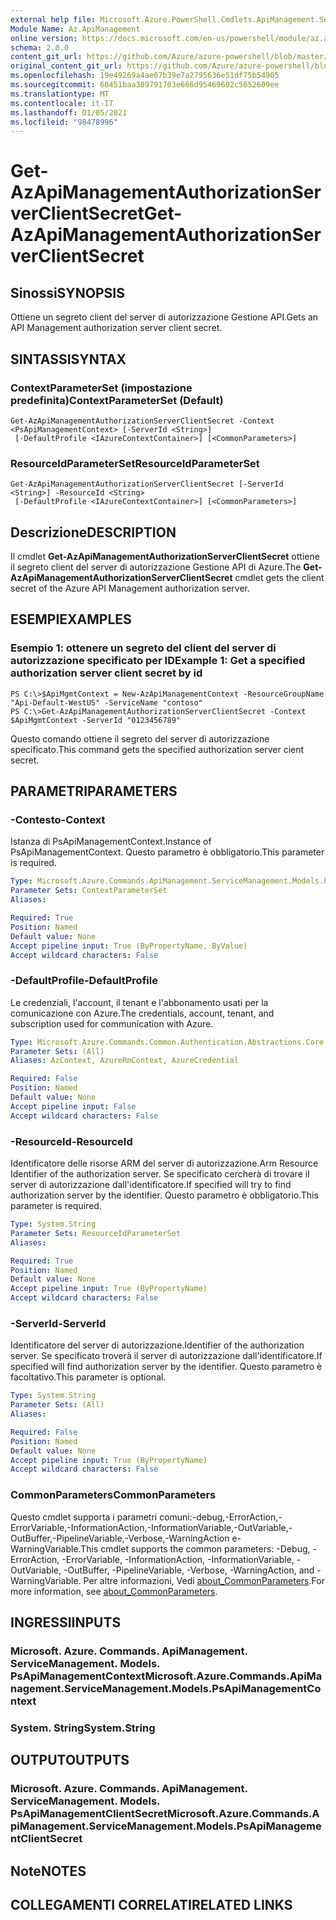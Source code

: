 ```yaml
---
external help file: Microsoft.Azure.PowerShell.Cmdlets.ApiManagement.ServiceManagement.dll-Help.xml
Module Name: Az.ApiManagement
online version: https://docs.microsoft.com/en-us/powershell/module/az.apimanagement/get-azapimanagementauthorizationserverclientsecret
schema: 2.0.0
content_git_url: https://github.com/Azure/azure-powershell/blob/master/src/ApiManagement/ApiManagement/help/Get-AzApiManagementAuthorizationServerClientSecret.md
original_content_git_url: https://github.com/Azure/azure-powershell/blob/master/src/ApiManagement/ApiManagement/help/Get-AzApiManagementAuthorizationServerClientSecret.md
ms.openlocfilehash: 19e49269a4ae07b39e7a2795636e51df75b54905
ms.sourcegitcommit: 68451baa389791703e666d95469602c5652609ee
ms.translationtype: MT
ms.contentlocale: it-IT
ms.lasthandoff: 01/05/2021
ms.locfileid: "98478996"
---
```

# <span data-ttu-id="0dd00-101">Get-AzApiManagementAuthorizationServerClientSecret</span><span class="sxs-lookup"><span data-stu-id="0dd00-101">Get-AzApiManagementAuthorizationServerClientSecret</span></span>

## <span data-ttu-id="0dd00-102">Sinossi</span><span class="sxs-lookup"><span data-stu-id="0dd00-102">SYNOPSIS</span></span>
<span data-ttu-id="0dd00-103">Ottiene un segreto client del server di autorizzazione Gestione API.</span><span class="sxs-lookup"><span data-stu-id="0dd00-103">Gets an API Management authorization server client secret.</span></span>

## <span data-ttu-id="0dd00-104">SINTASSI</span><span class="sxs-lookup"><span data-stu-id="0dd00-104">SYNTAX</span></span>

### <span data-ttu-id="0dd00-105">ContextParameterSet (impostazione predefinita)</span><span class="sxs-lookup"><span data-stu-id="0dd00-105">ContextParameterSet (Default)</span></span>
```
Get-AzApiManagementAuthorizationServerClientSecret -Context <PsApiManagementContext> [-ServerId <String>]
 [-DefaultProfile <IAzureContextContainer>] [<CommonParameters>]
```

### <span data-ttu-id="0dd00-106">ResourceIdParameterSet</span><span class="sxs-lookup"><span data-stu-id="0dd00-106">ResourceIdParameterSet</span></span>
```
Get-AzApiManagementAuthorizationServerClientSecret [-ServerId <String>] -ResourceId <String>
 [-DefaultProfile <IAzureContextContainer>] [<CommonParameters>]
```

## <span data-ttu-id="0dd00-107">Descrizione</span><span class="sxs-lookup"><span data-stu-id="0dd00-107">DESCRIPTION</span></span>
<span data-ttu-id="0dd00-108">Il cmdlet **Get-AzApiManagementAuthorizationServerClientSecret** ottiene il segreto client del server di autorizzazione Gestione API di Azure.</span><span class="sxs-lookup"><span data-stu-id="0dd00-108">The **Get-AzApiManagementAuthorizationServerClientSecret** cmdlet gets the client secret of the Azure API Management authorization server.</span></span>

## <span data-ttu-id="0dd00-109">ESEMPI</span><span class="sxs-lookup"><span data-stu-id="0dd00-109">EXAMPLES</span></span>

### <span data-ttu-id="0dd00-110">Esempio 1: ottenere un segreto del client del server di autorizzazione specificato per ID</span><span class="sxs-lookup"><span data-stu-id="0dd00-110">Example 1: Get a specified authorization server client secret by id</span></span>
```
PS C:\>$ApiMgmtContext = New-AzApiManagementContext -ResourceGroupName "Api-Default-WestUS" -ServiceName "contoso"
PS C:\>Get-AzApiManagementAuthorizationServerClientSecret -Context $ApiMgmtContext -ServerId "0123456789"
```

<span data-ttu-id="0dd00-111">Questo comando ottiene il segreto del server di autorizzazione specificato.</span><span class="sxs-lookup"><span data-stu-id="0dd00-111">This command gets the specified authorization server cient secret.</span></span>

## <span data-ttu-id="0dd00-112">PARAMETRI</span><span class="sxs-lookup"><span data-stu-id="0dd00-112">PARAMETERS</span></span>

### <span data-ttu-id="0dd00-113">-Contesto</span><span class="sxs-lookup"><span data-stu-id="0dd00-113">-Context</span></span>
<span data-ttu-id="0dd00-114">Istanza di PsApiManagementContext.</span><span class="sxs-lookup"><span data-stu-id="0dd00-114">Instance of PsApiManagementContext.</span></span>
<span data-ttu-id="0dd00-115">Questo parametro è obbligatorio.</span><span class="sxs-lookup"><span data-stu-id="0dd00-115">This parameter is required.</span></span>

```yaml
Type: Microsoft.Azure.Commands.ApiManagement.ServiceManagement.Models.PsApiManagementContext
Parameter Sets: ContextParameterSet
Aliases:

Required: True
Position: Named
Default value: None
Accept pipeline input: True (ByPropertyName, ByValue)
Accept wildcard characters: False
```

### <span data-ttu-id="0dd00-116">-DefaultProfile</span><span class="sxs-lookup"><span data-stu-id="0dd00-116">-DefaultProfile</span></span>
<span data-ttu-id="0dd00-117">Le credenziali, l'account, il tenant e l'abbonamento usati per la comunicazione con Azure.</span><span class="sxs-lookup"><span data-stu-id="0dd00-117">The credentials, account, tenant, and subscription used for communication with Azure.</span></span>

```yaml
Type: Microsoft.Azure.Commands.Common.Authentication.Abstractions.Core.IAzureContextContainer
Parameter Sets: (All)
Aliases: AzContext, AzureRmContext, AzureCredential

Required: False
Position: Named
Default value: None
Accept pipeline input: False
Accept wildcard characters: False
```

### <span data-ttu-id="0dd00-118">-ResourceId</span><span class="sxs-lookup"><span data-stu-id="0dd00-118">-ResourceId</span></span>
<span data-ttu-id="0dd00-119">Identificatore delle risorse ARM del server di autorizzazione.</span><span class="sxs-lookup"><span data-stu-id="0dd00-119">Arm Resource Identifier of the authorization server.</span></span>
<span data-ttu-id="0dd00-120">Se specificato cercherà di trovare il server di autorizzazione dall'identificatore.</span><span class="sxs-lookup"><span data-stu-id="0dd00-120">If specified will try to find authorization server by the identifier.</span></span>
<span data-ttu-id="0dd00-121">Questo parametro è obbligatorio.</span><span class="sxs-lookup"><span data-stu-id="0dd00-121">This parameter is required.</span></span>

```yaml
Type: System.String
Parameter Sets: ResourceIdParameterSet
Aliases:

Required: True
Position: Named
Default value: None
Accept pipeline input: True (ByPropertyName)
Accept wildcard characters: False
```

### <span data-ttu-id="0dd00-122">-ServerId</span><span class="sxs-lookup"><span data-stu-id="0dd00-122">-ServerId</span></span>
<span data-ttu-id="0dd00-123">Identificatore del server di autorizzazione.</span><span class="sxs-lookup"><span data-stu-id="0dd00-123">Identifier of the authorization server.</span></span>
<span data-ttu-id="0dd00-124">Se specificato troverà il server di autorizzazione dall'identificatore.</span><span class="sxs-lookup"><span data-stu-id="0dd00-124">If specified will find authorization server by the identifier.</span></span>
<span data-ttu-id="0dd00-125">Questo parametro è facoltativo.</span><span class="sxs-lookup"><span data-stu-id="0dd00-125">This parameter is optional.</span></span>

```yaml
Type: System.String
Parameter Sets: (All)
Aliases:

Required: False
Position: Named
Default value: None
Accept pipeline input: True (ByPropertyName)
Accept wildcard characters: False
```

### <span data-ttu-id="0dd00-126">CommonParameters</span><span class="sxs-lookup"><span data-stu-id="0dd00-126">CommonParameters</span></span>
<span data-ttu-id="0dd00-127">Questo cmdlet supporta i parametri comuni:-debug,-ErrorAction,-ErrorVariable,-InformationAction,-InformationVariable,-OutVariable,-OutBuffer,-PipelineVariable,-Verbose,-WarningAction e-WarningVariable.</span><span class="sxs-lookup"><span data-stu-id="0dd00-127">This cmdlet supports the common parameters: -Debug, -ErrorAction, -ErrorVariable, -InformationAction, -InformationVariable, -OutVariable, -OutBuffer, -PipelineVariable, -Verbose, -WarningAction, and -WarningVariable.</span></span> <span data-ttu-id="0dd00-128">Per altre informazioni, Vedi [about_CommonParameters](http://go.microsoft.com/fwlink/?LinkID=113216).</span><span class="sxs-lookup"><span data-stu-id="0dd00-128">For more information, see [about_CommonParameters](http://go.microsoft.com/fwlink/?LinkID=113216).</span></span>

## <span data-ttu-id="0dd00-129">INGRESSI</span><span class="sxs-lookup"><span data-stu-id="0dd00-129">INPUTS</span></span>

### <span data-ttu-id="0dd00-130">Microsoft. Azure. Commands. ApiManagement. ServiceManagement. Models. PsApiManagementContext</span><span class="sxs-lookup"><span data-stu-id="0dd00-130">Microsoft.Azure.Commands.ApiManagement.ServiceManagement.Models.PsApiManagementContext</span></span>

### <span data-ttu-id="0dd00-131">System. String</span><span class="sxs-lookup"><span data-stu-id="0dd00-131">System.String</span></span>

## <span data-ttu-id="0dd00-132">OUTPUT</span><span class="sxs-lookup"><span data-stu-id="0dd00-132">OUTPUTS</span></span>

### <span data-ttu-id="0dd00-133">Microsoft. Azure. Commands. ApiManagement. ServiceManagement. Models. PsApiManagementClientSecret</span><span class="sxs-lookup"><span data-stu-id="0dd00-133">Microsoft.Azure.Commands.ApiManagement.ServiceManagement.Models.PsApiManagementClientSecret</span></span>

## <span data-ttu-id="0dd00-134">Note</span><span class="sxs-lookup"><span data-stu-id="0dd00-134">NOTES</span></span>

## <span data-ttu-id="0dd00-135">COLLEGAMENTI CORRELATI</span><span class="sxs-lookup"><span data-stu-id="0dd00-135">RELATED LINKS</span></span>
